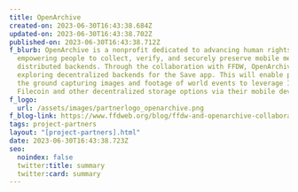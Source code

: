 ```yaml
---
title: OpenArchive
created-on: 2023-06-30T16:43:38.684Z
updated-on: 2023-06-30T16:43:38.702Z
published-on: 2023-06-30T16:43:38.712Z
f_blurb: OpenArchive is a nonprofit dedicated to advancing human rights by
  empowering people to collect, verify, and securely preserve mobile media using
  distributed backends. Through the collaboration with FFDW, OpenArchive is
  exploring decentralized backends for the Save app. This will enable people on
  the ground capturing images and footage of world events to leverage IPFS and
  Filecoin and other decentralized storage options via their mobile device.
f_logo:
  url: /assets/images/partnerlogo_openarchive.png
f_blog-link: https://www.ffdweb.org/blog/ffdw-and-openarchive-collaborate-to-deploy-decentralized-archive-for-human-rights-data/
tags: project-partners
layout: "[project-partners].html"
date: 2023-06-30T16:43:38.723Z
seo:
  noindex: false
  twitter:title: summary
  twitter:card: summary
---
```

